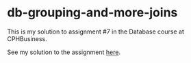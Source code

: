 # db-grouping-and-more-joins
This is my solution to assignment #7 in the Database course at CPHBusiness.

See my solution to the assignment [here](https://github.com/dbdness/db-grouping-and-more-joins/blob/master/DB%20-%20Grouping%20and%20more%20joins.ipynb).
